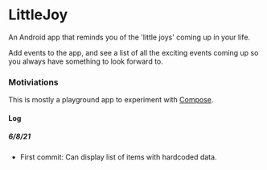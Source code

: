 # LittleJoy

An Android app that reminds you of the 'little joys' coming up in your life.

Add events to the app, and see a list of all the exciting events coming up so you always have something to look forward to.

### Motiviations

This is mostly a playground app to experiment with [Compose](https://developer.android.com/jetpack/compose).


#### Log

##### 6/8/21
- First commit: Can display list of items with hardcoded data.
